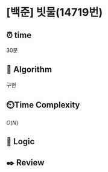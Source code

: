 # [백준]  빗물(14719번)

## ⏰  **time**

30분

## :pushpin: **Algorithm**

구현

## ⏲️**Time Complexity**

$O(N)$

## :round_pushpin: **Logic**

## :black_nib: **Review**

```

```
